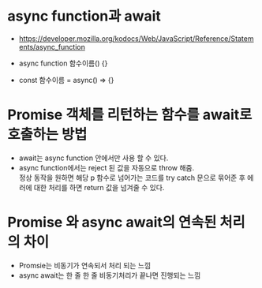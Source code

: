 # async function과 await

- https://developer.mozilla.org/kodocs/Web/JavaScript/Reference/Statements/async_function

- async function 함수이름() {}
- const 함수이름 = async() => {}

# Promise 객체를 리턴하는 함수를 await로 호출하는 방법

- await는 async function 안에서만 사용 할 수 있다.
- async function에서는 reject 된 값을 자동으로 throw 해줌.<br>
  정상 동작을 원하면 해당 p 함수로 넘어가는 코드를 try catch 문으로 묶어준 후 에러에 대한 처리를 하면 return 값을 넘겨줄 수 있다.

# Promise 와 async await의 연속된 처리의 차이

- Promsie는 비동기가 연속되서 처리 되는 느낌
- async await는 한 줄 한 줄 비동기처리가 끝나면 진행되는 느낌
